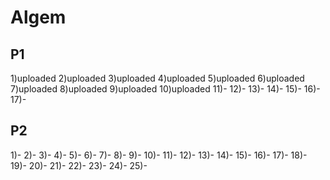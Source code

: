 # Algem
## P1
1)uploaded
2)uploaded
3)uploaded
4)uploaded
5)uploaded
6)uploaded
7)uploaded
8)uploaded
9)uploaded
10)uploaded
11)-
12)-
13)-
14)-
15)-
16)-
17)-
## P2
1)-
2)-
3)-
4)-
5)-
6)-
7)-
8)-
9)-
10)-
11)-
12)-
13)-
14)-
15)-
16)-
17)-
18)-
19)-
20)-
21)-
22)-
23)-
24)-
25)-
